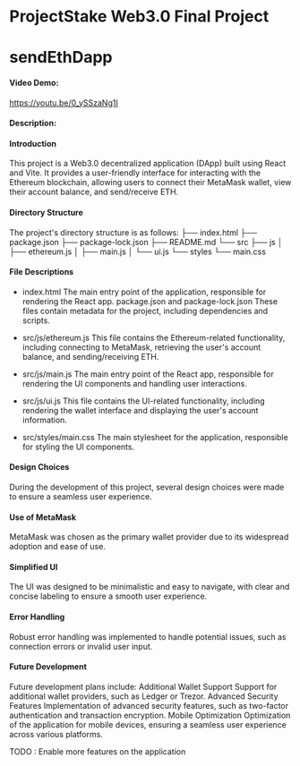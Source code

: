 # ProjectStake Web3.0 Final Project

# sendEthDapp
#### Video Demo:  
https://youtu.be/0_ySSzaNg1I
#### Description: 
#### Introduction
This project is a Web3.0 decentralized application (DApp) built using React and Vite. It provides a user-friendly interface for interacting with the Ethereum blockchain, allowing users to connect their MetaMask wallet, view their account balance, and send/receive ETH.
#### Directory Structure
The project's directory structure is as follows:
├── index.html
├── package.json
├── package-lock.json
├── README.md
└── src
    ├── js
    │   ├── ethereum.js
    │   ├── main.js
    │   └── ui.js
    └── styles
        └── main.css
#### File Descriptions
- index.html
The main entry point of the application, responsible for rendering the React app.
package.json and package-lock.json
These files contain metadata for the project, including dependencies and scripts.
- src/js/ethereum.js
This file contains the Ethereum-related functionality, including connecting to MetaMask, retrieving the user's account balance, and sending/receiving ETH.

- src/js/main.js
The main entry point of the React app, responsible for rendering the UI components and handling user interactions.

- src/js/ui.js
This file contains the UI-related functionality, including rendering the wallet interface and displaying the user's account information.

- src/styles/main.css
The main stylesheet for the application, responsible for styling the UI components.

#### Design Choices
During the development of this project, several design choices were made to ensure a seamless user experience.
#### Use of MetaMask
MetaMask was chosen as the primary wallet provider due to its widespread adoption and ease of use.
#### Simplified UI
The UI was designed to be minimalistic and easy to navigate, with clear and concise labeling to ensure a smooth user experience.
#### Error Handling
Robust error handling was implemented to handle potential issues, such as connection errors or invalid user input.
#### Future Development
Future development plans include:
Additional Wallet Support
Support for additional wallet providers, such as Ledger or Trezor.
Advanced Security Features
Implementation of advanced security features, such as two-factor authentication and transaction encryption.
Mobile Optimization
Optimization of the application for mobile devices, ensuring a seamless user experience across various platforms.

TODO : Enable more features on the application
